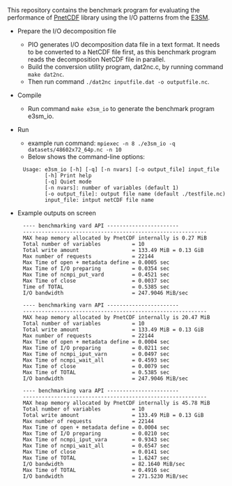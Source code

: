This repository contains the benchmark program for evaluating the performance
of [PnetCDF](https://github.com/Parallel-NetCDF/PnetCDF) library using the I/O
patterns from the [E3SM](https://github.com/E3SM-Project/E3SM).

* Prepare the I/O decomposition file
  * PIO generates I/O decomposition data file in a text format. It needs to be
    converted to a NetCDF file first, as this benchmark program reads the
    decomposition NetCDF file in parallel.
  * Build the conversion utility program, dat2nc.c, by running command
    `make dat2nc`.
  * Then run command `./dat2nc inputfile.dat -o outputfile.nc`.

* Compile
  * Run command `make e3sm_io` to generate the benchmark program e3sm_io.

* Run
  * example run command:
    `mpiexec -n 8 ./e3sm_io -q datasets/48602x72_64p.nc -n 10`
  * Below shows the command-line options:
```
     Usage: e3sm_io [-h] [-q] [-n nvars] [-o output_file] input_file
            [-h] Print help
            [-q] Quiet mode
            [-n nvars]: number of variables (default 1)
            [-o output_file]: output file name (default ./testfile.nc)
            input_file: intput netCDF file name
```
* Example outputs on screen
```
     ---- benchmarking vard API -----------------------
     -----------------------------------------------------------
     MAX heap memory allocated by PnetCDF internally is 0.27 MiB
     Total number of variables          = 10
     Total write amount                 = 133.49 MiB = 0.13 GiB
     Max number of requests             = 22144
     Max Time of open + metadata define = 0.0005 sec
     Max Time of I/O preparing          = 0.0354 sec
     Max Time of ncmpi_put_vard         = 0.4521 sec
     Max Time of close                  = 0.0037 sec
     Time of TOTAL                      = 0.5385 sec
     I/O bandwidth                      = 247.9046 MiB/sec

     ---- benchmarking varn API -----------------------
     -----------------------------------------------------------
     MAX heap memory allocated by PnetCDF internally is 20.47 MiB
     Total number of variables          = 10
     Total write amount                 = 133.49 MiB = 0.13 GiB
     Max number of requests             = 22144
     Max Time of open + metadata define = 0.0004 sec
     Max Time of I/O preparing          = 0.0211 sec
     Max Time of ncmpi_iput_varn        = 0.0497 sec
     Max Time of ncmpi_wait_all         = 0.4593 sec
     Max Time of close                  = 0.0079 sec
     Max Time of TOTAL                  = 0.5385 sec
     I/O bandwidth                      = 247.9046 MiB/sec

     ---- benchmarking vara API -----------------------
     -----------------------------------------------------------
     MAX heap memory allocated by PnetCDF internally is 45.78 MiB
     Total number of variables          = 10
     Total write amount                 = 133.49 MiB = 0.13 GiB
     Max number of requests             = 22144
     Max Time of open + metadata define = 0.0004 sec
     Max Time of I/O preparing          = 0.0210 sec
     Max Time of ncmpi_iput_vara        = 0.9343 sec
     Max Time of ncmpi_wait_all         = 0.6547 sec
     Max Time of close                  = 0.0141 sec
     Max Time of TOTAL                  = 1.6247 sec
     I/O bandwidth                      = 82.1640 MiB/sec
     Max Time of TOTAL                  = 0.4916 sec
     I/O bandwidth                      = 271.5230 MiB/sec
```
